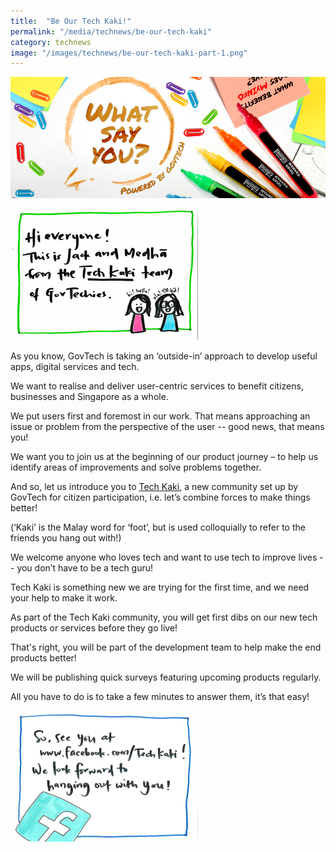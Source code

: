 ```yaml
---
title:  "Be Our Tech Kaki!"
permalink: "/media/technews/be-our-tech-kaki"
category: technews
image: "/images/technews/be-our-tech-kaki-part-1.png"
---
```


![be our tech kaki!](/images/technews/be-our-tech-kaki-part-1.png)

![be our tech kaki!](/images/technews/be-our-tech-kaki-part-2.png)

As you know, GovTech is taking an ‘outside-in’ approach to develop useful apps, digital services and tech.

We want to realise and deliver user-centric services to benefit citizens, businesses and Singapore as a whole.

We put users first and foremost in our work. That means approaching an issue or problem from the perspective of the user -- good news, that means you!

We want you to join us at the beginning of our product journey – to help us identify areas of improvements and solve problems together.

And so, let us introduce you to [Tech Kaki](https://www.facebook.com/TechKaki), a new community set up by GovTech for citizen participation, i.e. let’s combine forces to make things better!

(‘Kaki’ is the Malay word for ‘foot’, but is used colloquially to refer to the friends you hang out with!)

We welcome anyone who loves tech and want to use tech to improve lives -- you don’t have to be a tech guru!

Tech Kaki is something new we are trying for the first time, and we need your help to make it work.

As part of the Tech Kaki community, you will get first dibs on our new tech products or services before they go live!

That's right, you will be part of the development team to help make the end products better!

We will be publishing quick surveys featuring upcoming products regularly.

All you have to do is to take a few minutes to answer them, it’s that easy! 

![be our tech kaki!](/images/technews/be-our-tech-kaki-part-3.png)
